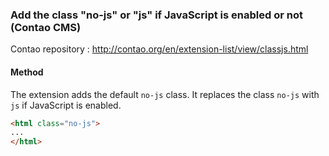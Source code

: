 ### Add the class "no-js" or "js" if JavaScript is enabled or not (Contao CMS)

Contao repository : <http://contao.org/en/extension-list/view/classjs.html>

#### Method
The extension adds the default ```no-js``` class. It replaces the class ```no-js``` with ```js``` if JavaScript is enabled.

```HTML
<html class="no-js">
...
</html>
```